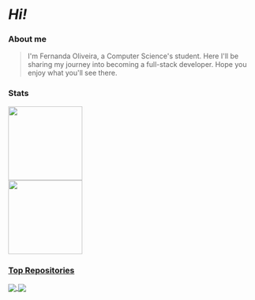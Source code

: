 # *Hi!*

### About me
> I'm Fernanda Oliveira, a Computer Science's student. 
Here I'll be sharing my journey into becoming a full-stack developer. Hope you enjoy what you'll see there.

### Stats
<div>

  <a href="https://github.com/fe-oliver">
  <img height="150em" src="https://github-readme-stats.vercel.app/api?username=fe-oliver&theme=shadow_red&show_icons=true"/>
  <br>
  <img height="150em" src="https://github-readme-stats.vercel.app/api/top-langs/?username=fe-oliver&layout=compact&langs_count=8&theme=shadow_red"/>   
</div>

### Top Repositories
<a href="https://github.com/fe-oliver/CS50_Projects">
  <img align="center" src="https://github-readme-stats.vercel.app/api/pin/?username=fe-oliver&repo=CS50_Projects&theme=shadow_red" />
</a>

<a href="https://github.com/fe-oliver/NocturneWorld">
 <img align="center" src="https://github-readme-stats.vercel.app/api/pin/?username=fe-oliver&repo=NocturneWorld&theme=shadow_red" />
</a>
